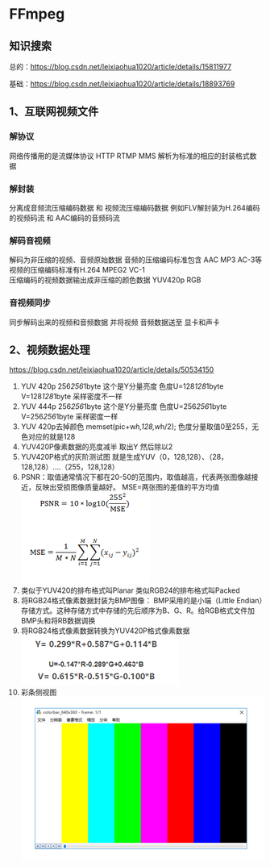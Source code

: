 # FFmpeg

## 知识搜索
总的：https://blog.csdn.net/leixiaohua1020/article/details/15811977

基础：https://blog.csdn.net/leixiaohua1020/article/details/18893769

## 1、互联网视频文件
### 解协议
网络传播用的是流媒体协议 HTTP RTMP MMS 解析为标准的相应的封装格式数据
### 解封装
分离成音频流压缩编码数据 和 视频流压缩编码数据 例如FLV解封装为H.264编码的视频码流 和 AAC编码的音频码流
### 解码音视频
解码为非压缩的视频、音频原始数据 音频的压缩编码标准包含  AAC  MP3  AC-3等  视频的压缩编码标准有H.264 MPEG2  VC-1  
压缩编码的视频数据输出成非压缩的颜色数据  YUV420p  RGB 
### 音视频同步
同步解码出来的视频和音频数据 并将视频 音频数据送至 显卡和声卡


## 2、视频数据处理
https://blog.csdn.net/leixiaohua1020/article/details/50534150

1. YUV 420p 256*256*1byte 这个是Y分量亮度  色度U=128*128*1byte V=128*128*1byte 采样密度不一样
2. YUV 444p 256*256*1byte 这个是Y分量亮度  色度U=256*256*1byte V=256*256*1byte 采样密度一样
3. YUV 420p去掉颜色 memset(pic+w*h,128,w*h/2); 色度分量取值0至255，无色对应的就是128
4. YUV420P像素数据的亮度减半 取出Y 然后除以2
5. YUV420P格式的灰阶测试图 就是生成YUV（0，128,128）、（28，128,128）....（255，128,128）
6. PSNR：取值通常情况下都在20-50的范围内，取值越高，代表两张图像越接近，反映出受损图像质量越好。
MSE=两张图的差值的平方均值
![](Img/![](Img/2020-07-27-09-04-07.png).png)
7. 类似于YUV420的排布格式叫Planar 类似RGB24的排布格式叫Packed
8. 将RGB24格式像素数据封装为BMP图像：
BMP采用的是小端（Little Endian）存储方式。这种存储方式中存储的先后顺序为B、G、R。给RGB格式文件加BMP头和将RB数据调换
9. 将RGB24格式像素数据转换为YUV420P格式像素数据
![](Img/2020-07-27-09-17-56.png)
10. 彩条侧视图
![](Img/11.%20.png)